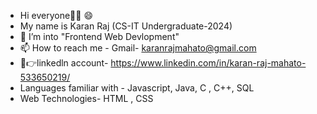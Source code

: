 - Hi everyone👋👋 😄
- My name is Karan Raj (CS-IT Undergraduate-2024)
- 🏹 I’m into "Frontend Web Devlopment"
- 📫 How to reach me - Gmail- karanrajmahato@gmail.com
- 🤝👉linkedln account- https://www.linkedin.com/in/karan-raj-mahato-533650219/
- Languages familiar with - Javascript, Java, C , C++, SQL
- Web Technologies- HTML , CSS


 
